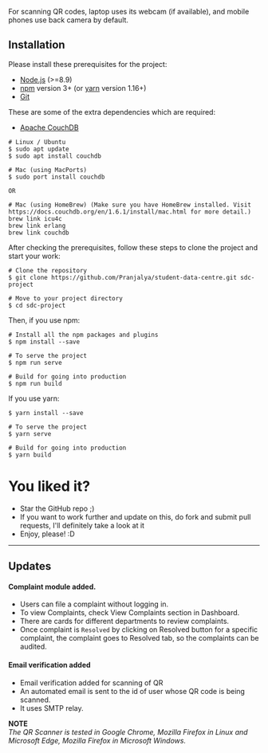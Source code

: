 For scanning QR codes, laptop uses its webcam (if available), and mobile phones use back camera by default.

## Installation

Please install these prerequisites for the project:
- [Node.js](https://nodejs.org/en/) (>=8.9)
- [npm](https://www.npmjs.com/get-npm) version 3+ (or [yarn](https://yarnpkg.com/lang/en/docs/install/#mac-stable) version 1.16+)
- [Git](https://git-scm.com/)

These are some of the extra dependencies which are required:
- [Apache CouchDB](https://couchdb.apache.org)
```
# Linux / Ubuntu
$ sudo apt update
$ sudo apt install couchdb

# Mac (using MacPorts)
$ sudo port install couchdb

OR

# Mac (using HomeBrew) (Make sure you have HomeBrew installed. Visit https://docs.couchdb.org/en/1.6.1/install/mac.html for more detail.)
brew link icu4c
brew link erlang
brew link couchdb
```

After checking the prerequisites, follow these steps to clone the project and start your work:

```
# Clone the repository
$ git clone https://github.com/Pranjalya/student-data-centre.git sdc-project

# Move to your project directory
$ cd sdc-project

```

Then, if you use npm:

```
# Install all the npm packages and plugins
$ npm install --save

# To serve the project
$ npm run serve

# Build for going into production 
$ npm run build

```

If you use yarn:
```
$ yarn install --save

# To serve the project
$ yarn serve

# Build for going into production 
$ yarn build
```

# You liked it?

- Star the GitHub repo ;)
- If you want to work further and update on this, do fork and submit pull requests, I'll definitely take a look at it 
- Enjoy, please! :D

**********************************************************************

## Updates
#### Complaint module added. 
- Users can file a complaint without logging in.
- To view Complaints, check View Complaints section in Dashboard.
- There are cards for different departments to review complaints.
- Once complaint is `Resolved` by clicking on Resolved button for a specific complaint, the complaint goes to Resolved tab, so the complaints can be audited.

#### Email verification added
- Email verification added for scanning of QR
- An automated email is sent to the id of user whose QR code is being scanned.
- It uses SMTP relay.


**NOTE**  
*The QR Scanner is tested in Google Chrome, Mozilla Firefox in Linux and Microsoft Edge, Mozilla Firefox in Microsoft Windows.*
